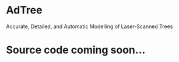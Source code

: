 # AdTree
Accurate, Detailed, and Automatic Modelling of Laser-Scanned Trees

# Source code coming soon...
